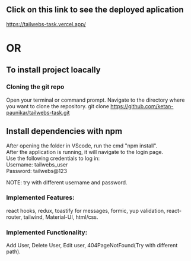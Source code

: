 ## Click on this link to see the deployed aplication

https://tailwebs-task.vercel.app/

# OR

## To install project loacally

### Cloning the git repo
Open your terminal or command prompt.
Navigate to the directory where you want to clone the repository.
	git clone https://github.com/ketan-paunikar/tailwebs-task.git

## Install dependencies with npm

After opening the folder in VScode, run the cmd "npm install".\
After the application is running, it will navigate to the login page.\
Use the following credentials to log in:\
Username: tailwebs_user \
Password: tailwebs@123

NOTE: try with different username and password.

### Implemented Features: 

react hooks, redux, toastify for messages, formic, yup validation, react-router, tailwind, Material-UI, html/css.

### Implemented Functionality: 

Add User, Delete User, Edit user, 404PageNotFound(Try with different path).
